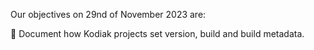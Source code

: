 Our objectives on 29nd of November 2023 are:

:pencil: Document how Kodiak projects set version, build and build metadata.


